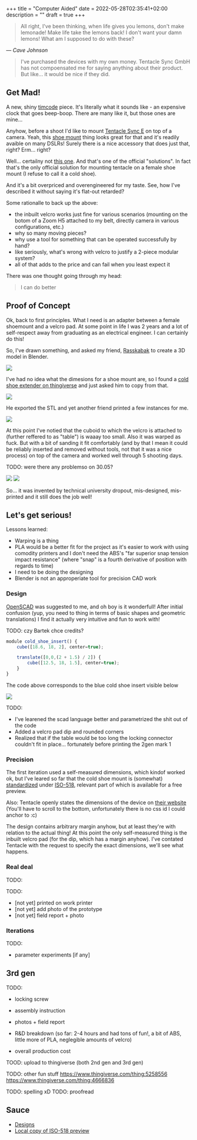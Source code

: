 +++
title = "Computer Aided"
date = 2022-05-28T02:35:41+02:00
description = ""
draft = true
+++

> All right, I've been thinking, when life gives you lemons, don't make lemonade! Make life take the lemons back! I don't want your damn lemons! What am I supposed to do with these?

—  <cite>Cave Johnson</cite>

> I've purchased the devices with my own money. Tentacle Sync GmbH has not compoensated me for saying anything about their product. But like... it would be nice if they did.

## Get Mad!

A new, shiny [timcode](https://en.wikipedia.org/wiki/Timecode) piece. It's literally what it sounds like - an expensive clock that goes beep-boop. There are many like it, but those ones are mine... 

Anyhow, before a shoot I'd like to mount [Tentacle Sync E](https://tentaclesync.com/sync-e) on top of a camera. Yeah, this [shoe mount](https://en.wikipedia.org/wiki/Hot_shoe) thing looks great for that and it's readily avaible on many DSLRs! Surely there is a nice accessory that does just that, right? Erm... right?

Well... certailny not [this one](https://shop.tentaclesync.com/product/sync-e-bracket-withcold-shoe-mount/). And that's one of the official "solutions". In fact that's the only official solution for mounting tentacle on a female shoe mount (I refuse to call it a cold shoe).

And it's a bit overpriced and overengineered for my taste. See, how I've described it without saying it's flat-out retarded?

Some rationalle to back up the above:
- the inbuilt velcro works just fine for various scenarios (mounting on the botom of a Zoom H5 attached to my belt, directly camera in various configurations, etc.)
- why so many moving pieces?
- why use a tool for something that can be operated successfully by hand?
- like seriously, what's wrong with velcro to justify a 2-piece modular system?
- all of that adds to the price and can fail when you least expect it

There was one thought going through my head:
> I can do better

## Proof of Concept

Ok, back to first principles. What I need is an adapter between a female shoemount and a velcro pad. At some point in life I was 2 years and a lot of self-respect away from graduating as an electrical engineer. I can certainly do this!

So, I've drawn something, and asked my friend, [Rasskabak](https://arasaka.pl/) to create a 3D model in Blender.

![](/tentacle-first-draft-project.jpg)

I've had no idea what the dimesions for a shoe mount are, so I found a [cold shoe extender on thingiverse](https://www.thingiverse.com/thing:3742926) and just asked him to copy from that.

![](/rass-blender-project.png)

He exported the STL and yet another friend printed a few instances for me.

![](/tentacle-1st-prototype.jpg)

At this point I've notied that the cuboid to which the velcro is attached to (further reffered to as "table") is waaay too small. Also it was warped as fuck. But with a bit of sanding it fit comfortably (and by that I mean it could be reliably inserted and removed without tools, not that it was a nice process) on top of the camera and worked well through 5 shooting days.

TODO: were there any problemso on 30.05?

![](/tentacle-1st-prototype-on-camera.jpg)
![](/tentacle-1st-prototype-on-camera-detail.jpg)

So... it was invented by technical university dropout, mis-designed, mis-printed and it still does the job well!

## Let's get serious!

Lessons learned:
- Warping is a thing
- PLA would be a better fit for the project as it's easier to work with using comodity printers and I don't need the ABS's "far superior snap tension impact resistance" (where "snap" is a fourth derivative of position with regards to time)
- I need to be doing the designing
- Blender is not an approperiate tool for precision CAD work

### Design

[OpenSCAD](https://openscad.org/) was suggested to me, and oh boy is it wonderfull! After initial confusion (yup, you need to thing in terms of basic shapes and geometric translations) I find it actually very intuitive and fun to work with!

TODO: czy Bartek chce credits?

```js
module cold_shoe_insert() {
    cube([18.6, 18, 2], center=true);

    translate([0,0,(2 + 1.5) / 2]) {
        cube([12.5, 18, 1.5], center=true);
    }
}
```

The code above corresponds to the blue cold shoe insert visible below

![](/tentacle-2nd-design.jpg)

TODO:
- I've learened the scad language better and parametrized the shit out of the code
- Added a velcro pad dip and rounded corners
- Realized that if the table would be too long the locking connector couldn't fit in place... fortunately before printing the 2gen mark 1

### Precision

The first iteration used a self-measured dimensions, which kindof worked ok, but I've leared so far that the cold shoe mount is (somewhat) [standardized](https://en.wikipedia.org/wiki/Hot_shoe#Design) under [ISO-518](https://cdn.standards.iteh.ai/samples/36330/0f7a221b5b7647cc972f7403f522191a/ISO-518-2006.pdf), relevant part of which is available for a free preview.

Also: Tentacle openly states the dimensions of the device on [their website](https://tentaclesync.com/sync-e) (You'll have to scroll to the bottom, unfortunately there is no css id I could anchor to :c)

The design contains arbitrary margin anyhow, but at least they're with relation to the actual thing! At this point the only self-measured thing is the inbuilt velcro pad (for the dip, which has a margin anyhow). I've contated Tentacle with the request to specify the exact dimensions, we'll see what happens.

### Real deal
TODO:

TODO:
- [not yet] printed on work printer
- [not yet] add photo of the prototype
- [not yet] field report + photo


### Iterations
TODO:
- parameter experiments [if any]

## 3rd gen

TODO:
- locking screw

- assembly instruction

- photos + field report

- R&D breakdown (so far: 2-4 hours and had tons of fun!, a bit of ABS, little more of PLA, neglegible amounts of velcro)
- overall production cost

TOOD: upload to thingiverse (both 2nd gen and 3rd gen)

TODO: other fun stuff
https://www.thingiverse.com/thing:5258556
https://www.thingiverse.com/thing:4666836

TODO: spelling xD
TODO: proofread

## Sauce

- [Designs](https://github.com/allgreed/things)
- [Local copy of ISO-518 preview](/ISO-518-2006.pdf)

